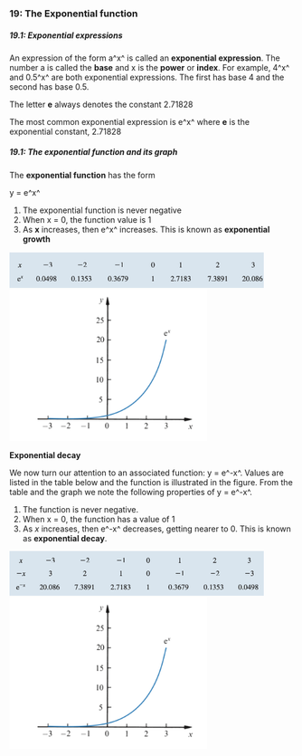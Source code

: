 ### 19: The Exponential function

##### 19.1: Exponential expressions

An expression of the form a^x^ is called an **exponential expression**.
The number a is called the **base** and x is the **power** or **index**.
For example, 4^x^ and 0.5^x^ are both exponential expressions. The first has base 4 and the second has base 0.5.

The letter **e** always denotes the constant 2.71828

The most common exponential expression is e^x^ where **e** is the exponential constant, 2.71828

##### 19.1: The exponential function and its graph

The **exponential function** has the form

y = e^x^

1. The exponential function is never negative
2. When x = 0, the function value is 1
3. As **x** increases, then e^x^ increases. This is known as **exponential growth**

<img src="./Table 1.png" width="450px"/>

<img src="./Figure 1.png" width="350px"/>

**Exponential decay**

We now turn our attention to an associated function: y = e^-x^. Values are listed in the table below and the function is illustrated in the figure. From the table and the graph we note the following properties of y = e^-x^.

1. The function is never negative.
2. When x = 0, the function has a value of 1
3. As _x_ increases, then e^-x^ decreases, getting nearer to 0. This is known as **exponential decay**.

<img src="./Table 2.png" width="450px"/>

<img src="./Figure 1.png" width="350px"/>
